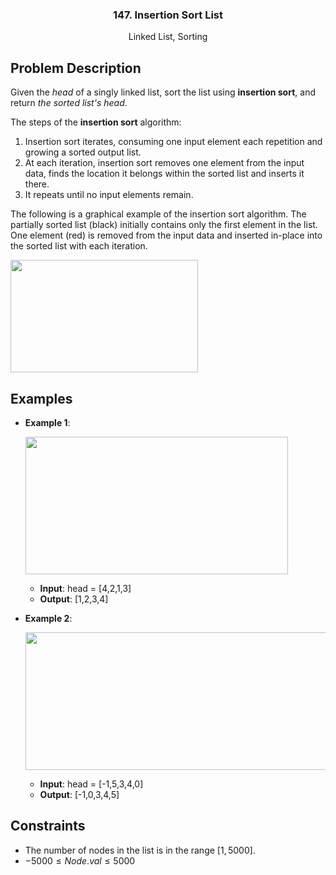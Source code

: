 <p align="center">

  <h3 align="center">147. Insertion Sort List</h3>

  <p align="center">
    Linked List, Sorting
    <br>
  </p>
</p>

## Problem Description

Given the $head$ of a singly linked list, sort the list using **insertion sort**, and return *the sorted list's head*.

The steps of the **insertion sort** algorithm:

1. Insertion sort iterates, consuming one input element each repetition and growing a sorted output list.
2. At each iteration, insertion sort removes one element from the input data, finds the location it belongs within the sorted list and inserts it there.
3. It repeats until no input elements remain.  

The following is a graphical example of the insertion sort algorithm. The partially sorted list (black) initially contains only the first element in the list. One element (red) is removed from the input data and inserted in-place into the sorted list with each iteration.  
  
  <p><img align="top" width="300" height="180" src="https://upload.wikimedia.org/wikipedia/commons/0/0f/Insertion-sort-example-300px.gif"></p>

## Examples

- **Example 1**:
  <p><img align="top" width="420" height="220" src="https://assets.leetcode.com/uploads/2021/03/04/sort1linked-list.jpg"></p>

  - **Input**: head = [4,2,1,3]
  - **Output**: [1,2,3,4]  

- **Example 2**:
  <p><img align="top" width="540" height="220" src="https://assets.leetcode.com/uploads/2021/03/04/sort2linked-list.jpg"></p>

  - **Input**: head = [-1,5,3,4,0]
  - **Output**: [-1,0,3,4,5]  
  

## Constraints
- The number of nodes in the list is in the range $[1, 5000]$.
- $-5000 \leq Node.val \leq 5000$
